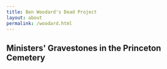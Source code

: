 ```yaml
---
title: Ben Woodard's Dead Project
layout: about
permalink: /woodard.html
---
```


## Ministers' Gravestones in the Princeton Cemetery
